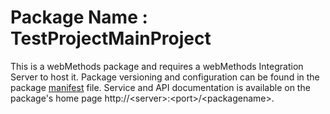 # Package Name : TestProjectMainProject
This is a webMethods package and requires a webMethods Integration Server to host it. Package versioning and configuration can be found in the package [manifest](./TestProjectMainProject/manifest.v3) file. Service and API documentation is available on the package's home page http://&lt;server&gt;:&lt;port&gt;/&lt;packagename>.